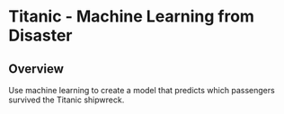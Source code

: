 # Titanic - Machine Learning from Disaster


## Overview
Use machine learning to create a model that predicts which passengers survived the Titanic shipwreck.
